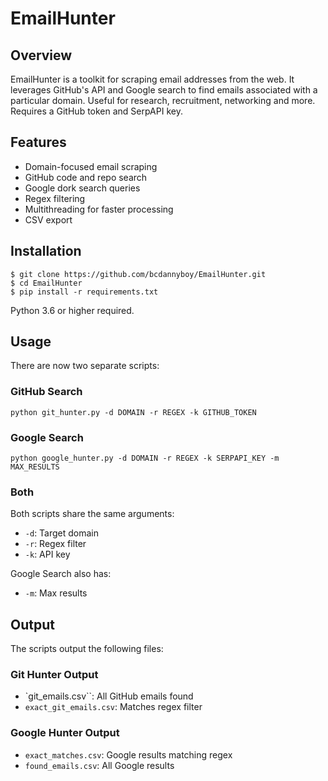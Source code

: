 # EmailHunter

## Overview

EmailHunter is a toolkit for scraping email addresses from the web. It leverages GitHub's API and Google search to find emails associated with a particular domain. Useful for research, recruitment, networking and more. Requires a GitHub token and SerpAPI key.

## Features

- Domain-focused email scraping
- GitHub code and repo search
- Google dork search queries
- Regex filtering
- Multithreading for faster processing
- CSV export

## Installation

```
$ git clone https://github.com/bcdannyboy/EmailHunter.git
$ cd EmailHunter
$ pip install -r requirements.txt
```

Python 3.6 or higher required.

## Usage

There are now two separate scripts:

### GitHub Search

`python git_hunter.py -d DOMAIN -r REGEX -k GITHUB_TOKEN`

### Google Search

`python google_hunter.py -d DOMAIN -r REGEX -k SERPAPI_KEY -m MAX_RESULTS`

### Both

Both scripts share the same arguments:

- `-d`: Target domain
- `-r`: Regex filter
- `-k`: API key

Google Search also has:

- `-m`: Max results

## Output

The scripts output the following files:

### Git Hunter Output

- `git_emails.csv``: All GitHub emails found
- `exact_git_emails.csv`: Matches regex filter

### Google Hunter Output

- `exact_matches.csv`: Google results matching regex
- `found_emails.csv`: All Google results